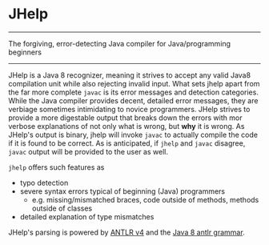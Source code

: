 # JHelp

---

The forgiving, error-detecting Java compiler for Java/programming beginners

---

JHelp is a Java 8 recognizer, meaning it strives to accept any valid Java8
compilation unit while also rejecting invalid input. What sets jhelp apart from
the far more complete `javac` is its error messages and detection
categories. While the Java compiler provides decent, detailed error messages,
they are verbiage sometimes intimidating to novice programmers. JHelp strives to
provide a more digestable output that breaks down the errors with mor verbose
explanations of not only what is wrong, but **why** it is wrong. As JHelp's
output is binary, jhelp will invoke `javac` to actually compile the code if it
is found to be correct. As is anticipated, if `jhelp` and `javac` disagree,
`javac` output will be provided to the user as well.

`jhelp` offers such features as
* typo detection
* severe syntax errors typical of beginning (Java) programmers
  * e.g. missing/mismatched braces, code outside of methods, methods outside of
  classes
* detailed explanation of type mismatches

JHelp's parsing is powered by [ANTLR v4](http://www.antlr.org/) and the [Java 8
antlr grammar](https://github.com/antlr/grammars-v4/tree/master/java8).
